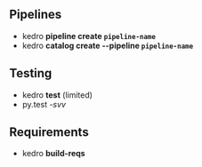 
## Pipelines
- kedro **pipeline create `pipeline-name`**
- kedro **catalog create --pipeline `pipeline-name`**

## Testing
- kedro **test** (limited)
- py.test _-svv_

## Requirements
- kedro **build-reqs**

